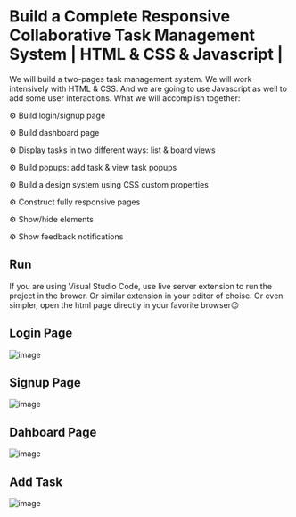 # Build a Complete Responsive Collaborative Task Management System | HTML & CSS & Javascript | 

We will build a two-pages task management system. We will work intensively with HTML & CSS. And we are going to use Javascript as well to add some user interactions. What we will accomplish together:

⚙️ Build login/signup page

⚙️ Build dashboard page

⚙️ Display tasks in two different ways: list & board views

⚙️ Build popups: add task & view task popups

⚙️ Build a design system using CSS custom properties

⚙️ Construct fully responsive pages

⚙️ Show/hide elements

⚙️ Show feedback notifications

## Run

If you are using Visual Studio Code, use live server extension to run the project in the brower. Or similar extension in your editor of choise. Or even simpler, open the html page directly in your favorite browser😉

## Login Page
![image](https://github.com/Aadhi2306/Task_Management/assets/126571529/6c3c7d82-1071-43b0-b0e6-b35e9ff7f079)
## Signup Page
![image](https://github.com/Aadhi2306/Task_Management/assets/126571529/306ac07b-0d10-4162-b7d2-0f3a527378ae)
## Dahboard Page
![image](https://github.com/Aadhi2306/Task_Management/assets/126571529/f42d499b-7386-4dac-91e7-b5972d760ec3)
## Add Task
![image](https://github.com/Aadhi2306/Task_Management/assets/126571529/1287b773-422b-4ca5-ad2a-88da59c623c7)
